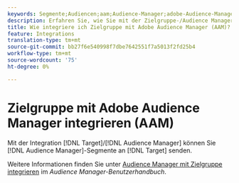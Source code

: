 ```yaml
---
keywords: Segmente;Audiencen;aam;Audience-Manager;adobe-Audience-Manager;Integration;Integration
description: Erfahren Sie, wie Sie mit der Zielgruppe-/Audience Manager-Integration Audience Manager (AAM) nach Adobe Target senden können.
title: Wie integriere ich Zielgruppe mit Adobe Audience Manager (AAM)?
feature: Integrations
translation-type: tm+mt
source-git-commit: bb27f6e540998f7dbe7642551f7a5013f2fd25b4
workflow-type: tm+mt
source-wordcount: '75'
ht-degree: 0%

---
```



# Zielgruppe mit Adobe Audience Manager integrieren (AAM)

Mit der Integration [!DNL Target]/[!DNL Audience Manager] können Sie [!DNL Audience Manager]-Segmente an [!DNL Target] senden.

Weitere Informationen finden Sie unter [Audience Manager mit Zielgruppe integrieren](https://experienceleague.adobe.com/docs/audience-manager/user-guide/implementation-integration-guides/integration-other-solutions/aam-target-integration.html) im *Audience Manager-Benutzerhandbuch*.
